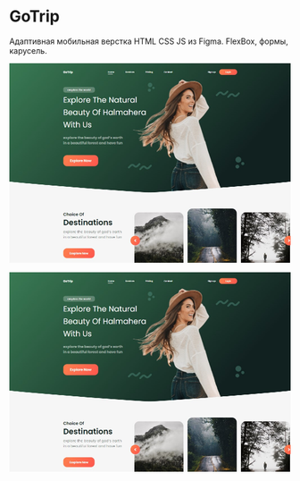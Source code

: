 # GoTrip

Адаптивная мобильная верстка HTML CSS JS из Figma. FlexBox, формы, карусель.

![GoTrip](https://github.com/8807010/Travel_project/blob/master/GoTrip.jpg)

[![GoTrip](https://github.com/8807010/Travel_project/blob/master/GoTrip.jpg)](https://8807010.github.io/Travel_project/)

